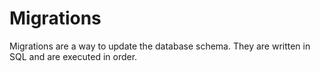 # Migrations

Migrations are a way to update the database schema. They are written in SQL and are executed in order.
